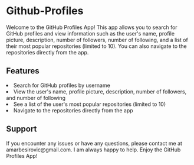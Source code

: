 # Github-Profiles

Welcome to the GitHub Profiles App! This app allows you to search for GitHub profiles and view information such as the user's name, profile picture, description, number of followers, number of following, and a list of their most popular repositories (limited to 10). You can also navigate to the repositories directly from the app.

<h2>Features</h2>
<li>Search for GitHub profiles by username</li>
<li>View the user's name, profile picture, description, number of followers, and number of following</li>
<li>See a list of the user's most popular repositories (limited to 10)</li>
<li>Navigate to the repositories directly from the app</li>

<h2>Support</h2>
If you encounter any issues or have any questions, please contact me at amarbesirovic@gmail.com. I am always happy to help.
Enjoy the GitHub Profiles App!
